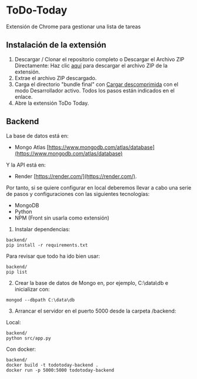 # ToDo-Today

Extensión de Chrome para gestionar una lista de tareas

## Instalación de la extensión

1. Descargar / Clonar el repositorio completo o Descargar el Archivo ZIP Directamente: Haz clic [aquí](https://github.com/judifede/todotoday/raw/main/bundle%20final.zip) para descargar el archivo ZIP de la extensión.
2. Extrae el archivo ZIP descargado.
2. Carga el directorio "bundle final" con [Cargar descomprimida](https://developer.chrome.com/docs/extensions/mv3/getstarted/development-basics/#load-unpacked) con el modo Desarrollador activo. Todos los pasos están indicados en el enlace.
3. Abre la extensión ToDo Today.

## Backend

La base de datos está en:
- Mongo Atlas [https://www.mongodb.com/atlas/database](https://www.mongodb.com/atlas/database)

Y la API está en:
- Render [https://render.com/](https://render.com/).

Por tanto, si se quiere configurar en local deberemos llevar a cabo una serie de pasos y configuraciones con las siguientes tecnologías:
- MongoDB
- Python
- NPM (Front sin usarla como extensión)

1. Instalar dependencias: 
```
backend/
pip install -r requirements.txt
```
Para revisar que todo ha ido bien usar:
```
backend/
pip list
```

2. Crear la base de datos de Mongo en, por ejemplo, C:\data\db e inicializar con:

```
mongod --dbpath C:\data\db
```

3. Arrancar el servidor en el puerto 5000 desde la carpeta /backend:

Local:
```
backend/
python src/app.py
```

Con docker:
```
backend/
docker build -t todotoday-backend .
docker run -p 5000:5000 todotoday-backend
```